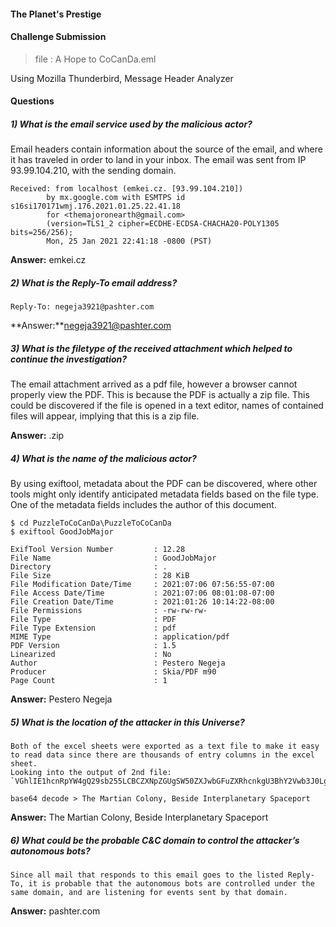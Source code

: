 #### The Planet's Prestige

#### Challenge Submission

> file : A Hope to CoCanDa.eml

Using Mozilla Thunderbird,  Message Header Analyzer

#### Questions

##### 1) What is the email service used by the malicious actor? 

Email headers contain information about the source of the email, and where it has traveled in order to land in your inbox. The email was sent from IP 93.99.104.210, with the sending domain.

```
Received: from localhost (emkei.cz. [93.99.104.210])
        by mx.google.com with ESMTPS id s16si170171wmj.176.2021.01.25.22.41.18
        for <themajoronearth@gmail.com>
        (version=TLS1_2 cipher=ECDHE-ECDSA-CHACHA20-POLY1305 bits=256/256);
        Mon, 25 Jan 2021 22:41:18 -0800 (PST)
```

**Answer:** emkei.cz

##### 2) What is the Reply-To email address? 

```
Reply-To: negeja3921@pashter.com
```

**Answer:**negeja3921@pashter.com

##### 3) What is the filetype of the received attachment which helped to continue the investigation?

The email attachment arrived as a pdf file, however a browser cannot properly view the PDF. This is because the PDF is actually a zip file. This could be discovered if the file is opened in a text editor, names of contained files will appear, implying that this is a zip file.

**Answer:** .zip

##### 4) What is the name of the malicious actor? 

By using exiftool, metadata about the PDF can be discovered, where other tools might only identify anticipated metadata fields based on the file type. One of the metadata fields includes the author of this document.

```
$ cd PuzzleToCoCanDa\PuzzleToCoCanDa
$ exiftool GoodJobMajor

ExifTool Version Number         : 12.28
File Name                       : GoodJobMajor
Directory                       : .
File Size                       : 28 KiB
File Modification Date/Time     : 2021:07:06 07:56:55-07:00
File Access Date/Time           : 2021:07:06 08:01:08-07:00
File Creation Date/Time         : 2021:01:26 10:14:22-08:00
File Permissions                : -rw-rw-rw-
File Type                       : PDF
File Type Extension             : pdf
MIME Type                       : application/pdf
PDF Version                     : 1.5
Linearized                      : No
Author                          : Pestero Negeja
Producer                        : Skia/PDF m90
Page Count                      : 1

```

**Answer:** Pestero Negeja

##### 5) What is the location of the attacker in this Universe?

```
Both of the excel sheets were exported as a text file to make it easy to read data since there are thousands of entry columns in the excel sheet.
Looking into the output of 2nd file:
`VGhlIE1hcnRpYW4gQ29sb255LCBCZXNpZGUgSW50ZXJwbGFuZXRhcnkgU3BhY2Vwb3J0Lg==`

base64 decode > The Martian Colony, Beside Interplanetary Spaceport
```

**Answer:** The Martian Colony, Beside Interplanetary Spaceport

##### 6) What could be the probable C&C domain to control the attacker’s autonomous bots?

```
Since all mail that responds to this email goes to the listed Reply-To, it is probable that the autonomous bots are controlled under the same domain, and are listening for events sent by that domain.
```

**Answer:** pashter.com

